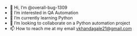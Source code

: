 - 👋 Hi, I’m @overall-bug-1309
- 👀 I’m interested in QA Automation
- 🌱 I’m currently learning Python
- 💞️ I’m looking to collaborate on a Python automation project
- 📫 How to reach me at my email vkhandagale21@gmail.com

<!---
overall-bug-1309/overall-bug-1309 is a ✨ special ✨ repository because its `README.md` (this file) appears on your GitHub profile.
You can click the Preview link to take a look at your changes.
--->
